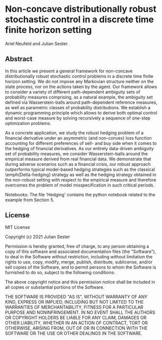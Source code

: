 # Non-concave distributionally robust stochastic control in a discrete time finite horizon setting

Ariel Neufeld and Julian Sester.

## Abstract
In this article we present a general framework for non-concave distributionally robust stochastic control problems in a  discrete time finite horizon setting. We do not impose any Markovian structure neither on the state process, nor on the actions taken by the agent. 
Our framework allows to consider a variety of different path-dependent ambiguity sets of probability measures comprising, as a natural example, the ambiguity set defined via Wasserstein-balls around path-dependent reference measures, as well as parametric classes of probability distributions. We establish a dynamic programming principle which allows to derive both optimal control and worst-case measure by solving recursively a sequence of one-step optimization problems.

As a concrete application, we study the robust hedging problem of a financial derivative under an asymmetric (and non-convex) loss function accounting for different preferences of sell- and buy side when it comes to the hedging of financial derivatives. As our entirely data-driven ambiguity set of probability measures, we consider Wasserstein-balls around the empirical measure derived from real financial data. We demonstrate that during adverse scenarios such as a financial crisis, our robust approach outperforms typical model-based hedging strategies such as the classical \emph{Delta-hedging} strategy as well as the hedging strategy obtained in the non-robust setting with respect to the empirical measure and therefore overcomes the problem of model misspecification in such critical periods. 


Notebooks:
The file 'Hedging' contains the python notebook related to the example from Section 5.



## License
MIT License

Copyright (c) 2021 Julian Sester

Permission is hereby granted, free of charge, to any person obtaining a copy
of this software and associated documentation files (the "Software"), to deal
in the Software without restriction, including without limitation the rights
to use, copy, modify, merge, publish, distribute, sublicense, and/or sell
copies of the Software, and to permit persons to whom the Software is
furnished to do so, subject to the following conditions:

The above copyright notice and this permission notice shall be included in all
copies or substantial portions of the Software.

THE SOFTWARE IS PROVIDED "AS IS", WITHOUT WARRANTY OF ANY KIND, EXPRESS OR
IMPLIED, INCLUDING BUT NOT LIMITED TO THE WARRANTIES OF MERCHANTABILITY,
FITNESS FOR A PARTICULAR PURPOSE AND NONINFRINGEMENT. IN NO EVENT SHALL THE
AUTHORS OR COPYRIGHT HOLDERS BE LIABLE FOR ANY CLAIM, DAMAGES OR OTHER
LIABILITY, WHETHER IN AN ACTION OF CONTRACT, TORT OR OTHERWISE, ARISING FROM,
OUT OF OR IN CONNECTION WITH THE SOFTWARE OR THE USE OR OTHER DEALINGS IN THE
SOFTWARE.
